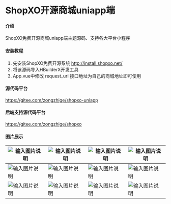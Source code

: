 # ShopXO开源商城uniapp端

#### 介绍
ShopXO免费开源商城uniapp端主题源码、支持各大平台小程序


#### 安装教程


1. 先安装ShopXO免费开源系统 http://install.shopxo.net/
2. 将该源码导入HBuilderX开发工具
3. App.vue中修改 request_url 接口地址为自己的商城地址即可使用

#### 源代码平台
https://gitee.com/zongzhige/shopxo-uniapp

#### 后端支持源代码平台
https://gitee.com/zongzhige/shopxo

#### 图片展示
| ![输入图片说明](https://images.gitee.com/uploads/images/2021/1012/141656_d4ac101e_488475.jpeg "首页.jpg") | ![输入图片说明](https://images.gitee.com/uploads/images/2021/1012/141756_abe0697d_488475.jpeg "分类.jpg") | ![输入图片说明](https://images.gitee.com/uploads/images/2021/1012/141807_7604a0e1_488475.jpeg "购物车.jpg") | ![输入图片说明](https://images.gitee.com/uploads/images/2021/1012/141819_bffb8d59_488475.jpeg "用户中心.jpg") |
|----|----|----|----|
| ![输入图片说明](https://images.gitee.com/uploads/images/2021/1012/141847_92644847_488475.jpeg "商品搜索.jpg") | ![输入图片说明](https://images.gitee.com/uploads/images/2021/1012/142546_f02b3fde_488475.jpeg "商品详情.jpg") | ![输入图片说明](https://images.gitee.com/uploads/images/2021/1012/141926_0b63d642_488475.jpeg "收货地址.jpg") | ![输入图片说明](https://images.gitee.com/uploads/images/2021/1012/141941_01f96cf7_488475.jpeg "订单确认.jpg") |
| ![输入图片说明](https://images.gitee.com/uploads/images/2021/1012/141959_638969e5_488475.jpeg "订单管理.jpg") | ![输入图片说明](https://images.gitee.com/uploads/images/2021/1012/142012_94f548fa_488475.jpeg "订单详情.jpg") | ![输入图片说明](https://images.gitee.com/uploads/images/2021/1012/142504_816e4217_488475.jpeg "分类（一级）.jpg") | ![输入图片说明](https://images.gitee.com/uploads/images/2021/1012/142519_2fa7db1a_488475.jpeg "积分明细.jpg") |

